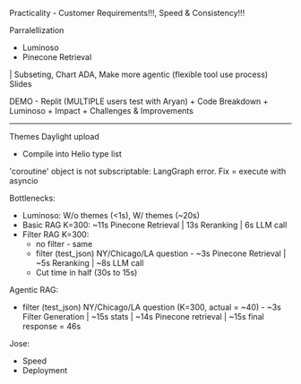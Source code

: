 Practicality - Customer Requirements!!!, Speed & Consistency!!!

Parralellization 
- Luminoso
- Pinecone Retrieval

|  Subseting, Chart ADA, Make more agentic (flexible tool use process)    
Slides

DEMO - Replit (MULTIPLE users test with Aryan) +  Code Breakdown + Luminoso + Impact + Challenges & Improvements  


_________________

Themes Daylight upload
 - Compile into Helio type list


'coroutine' object is not subscriptable:
LangGraph error. Fix = execute with asyncio  

Bottlenecks:

- Luminoso: W/o themes (<1s), W/ themes (~20s)
- Basic RAG K=300: ~11s Pinecone Retrieval | 13s Reranking | 6s LLM call
- Filter RAG K=300:
  - no filter - same
  - filter (test_json) NY/Chicago/LA question - ~3s Pinecone Retrieval | ~5s Reranking | ~8s LLM call
  - Cut time in half (30s to 15s)

Agentic RAG:
- filter (test_json) NY/Chicago/LA question (K=300, actual = ~40) - ~3s Filter Generation | ~15s stats | ~14s Pinecone retrieval | ~15s final response = 46s


Jose:
- Speed
- Deployment
